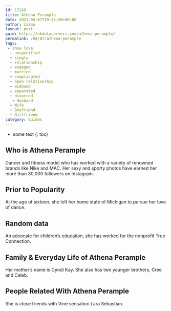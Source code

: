 ```yaml
---
id: 17268
title: Athena Perample
date: 2021-04-07T19:25:50+00:00
author: Laima
layout: post
guid: https://ukdataservers.com/athena-perample/
permalink: /04/07/athena-perample
tags:
 - show love
  - unspecified
  - single
  - relationship
  - engaged
  - married
  - complicated
  - open relationship
  - widowed
  - separated
  - divorced
   - Husband
  - Wife
  - Boyfriend
  - Girlfriend
category: Guides
---
```


* some text
{: toc}


## Who is Athena Perample
                  
                  
                  
Dancer and fitness model who has worked with a variety of renowned brands like Nike and MAC. Her sexy and sporty photos have earned her more than 30,000 followers on Instagram.
                  
              
            
              
            
                
                
                
## Prior to Popularity
                  
                  
                  
At the age of sixteen, she left her home state of Michigan to pursue her love of dance.
                  
              
            
              
            
                
                
                
## Random data
                  
                  
                  
An advocate for children&#8217;s education, she has worked for the nonprofit True Connection.
                  
              
            
              
            
                
                
                
## Family & Everyday Life of Athena Perample
                  
                  
                  
Her mother&#8217;s name is Cyndi Kay. She also has two younger brothers, Cree and Caleb.
                  
              
            
              
            
                
                
                
## People Related With Athena Perample
                  
                  
                  
She is close friends with Vine sensation Lara Sebastian.
                  
              
            
              
            
                
              
            
              
              
            
            
              
            
          
          
          